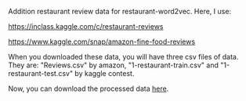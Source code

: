 Addition restaurant review data for restaurant-word2vec. Here, I use:

https://inclass.kaggle.com/c/restaurant-reviews
	
https://www.kaggle.com/snap/amazon-fine-food-reviews

When you downloaded these data, you will have three csv files of data. They are: "Reviews.csv" by amazon, "1-restaurant-train.csv" and "1-restaurant-test.csv" by kaggle contest.

Now, you can download the processed data [here](https://drive.google.com/drive/folders/0B7O__AeIXgEkc0N1LUxKbVl4ZkU?usp=sharing).